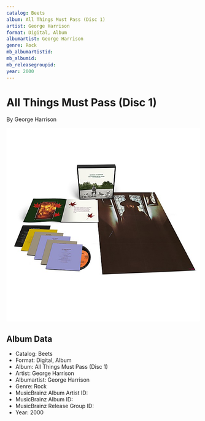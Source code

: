 ```yaml
---
catalog: Beets
album: All Things Must Pass (Disc 1)
artist: George Harrison
format: Digital, Album
albumartist: George Harrison
genre: Rock
mb_albumartistid: 
mb_albumid: 
mb_releasegroupid: 
year: 2000
---
```


# All Things Must Pass (Disc 1)

By George Harrison

![](../../assets/beetscovers/George_Harrison-All_Things_Must_Pass_Disc_1.jpg)

## Album Data

- Catalog: Beets
- Format: Digital, Album
- Album: All Things Must Pass (Disc 1)
- Artist: George Harrison
- Albumartist: George Harrison
- Genre: Rock
- MusicBrainz Album Artist ID: 
- MusicBrainz Album ID: 
- MusicBrainz Release Group ID: 
- Year: 2000


